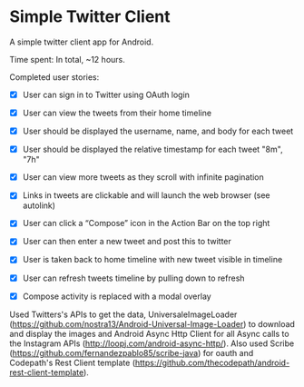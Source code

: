 Simple Twitter Client
==============

A simple twitter client app for Android.

Time spent: In total, ~12 hours.

Completed user stories:

 * [x] User can sign in to Twitter using OAuth login
 * [x] User can view the tweets from their home timeline
 * [x] User should be displayed the username, name, and body for each tweet
 * [x] User should be displayed the relative timestamp for each tweet "8m", "7h"
 * [x] User can view more tweets as they scroll with infinite pagination
 * [x] Links in tweets are clickable and will launch the web browser (see autolink)
 * [x] User can click a “Compose” icon in the Action Bar on the top right
 * [x] User can then enter a new tweet and post this to twitter
 * [x] User is taken back to home timeline with new tweet visible in timeline
 * [x] User can refresh tweets timeline by pulling down to refresh
 * [x] Compose activity is replaced with a modal overlay


Used Twitters's APIs to get the data, UniversaleImageLoader (https://github.com/nostra13/Android-Universal-Image-Loader) to download and display the images and Android Async Http Client for all Async calls to the Instagram APIs (http://loopj.com/android-async-http/). Also used Scribe (https://github.com/fernandezpablo85/scribe-java) for oauth and Codepath's Rest Client template (https://github.com/thecodepath/android-rest-client-template).
